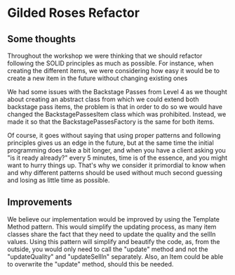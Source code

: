 # Gilded Roses Refactor

## Some thoughts
Throughout the workshop we were thinking that we should refactor following the SOLID principles as much as possible.
For instance, when creating the different items, we were considering how easy it would be to create a new item in the future without changing existing ones


We had some issues with the Backstage Passes from Level 4 as we thought about creating an abstract class from which we could extend
both backstage pass items, the problem is that in order to do so we would have changed the BackstagePassesItem class which
was prohibited. Instead, we made it so that the BackstagePassesFactory is the same for both items.


Of course, it goes without saying that using proper patterns and following principles gives us an edge in the future, but at the same time
the initial programming does take a bit longer, and when you have a client asking you "is it ready already?" every 5 minutes, time is of the essence, and you might want to hurry things up.
That's why we consider it primordial to know when and why different patterns should be used without much second guessing and losing as little time as possible.


## Improvements
We believe our implementation would be improved by using the Template Method pattern. This would simplify the updating process, as many item classes share the fact that they
need to update the quality and the sellIn values. Using this pattern will simplify and beautify the code, as, from the outside, you would only need to call the "update" method
and not the "updateQuality" and "updateSellIn" separately. Also, an Item could be able to overwrite the "update" method, should this be needed.

